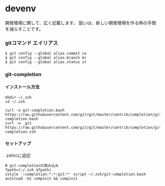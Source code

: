 # devenv
開発環境に関して、広く記載します。
狙いは、新しい開発環境を作る時の手間を減らすことです。

### gitコマンド エイリアス
```
$ git config --global alias.commit co
$ git config --global alias.branch br
$ git config --global alias.status st
```

### git-completion
#### インストール方法
```
mkdir ~/.zsh
cd ~/.zsh

curl -o git-completion.bash https://raw.githubusercontent.com/git/git/master/contrib/completion/git-completion.bash
curl -o _git https://raw.githubusercontent.com/git/git/master/contrib/completion/git-completion.zsh
```

#### セットアップ
.zshrcに追記
```
# git-completionの読み込み
fpath=(~/.zsh $fpath)
zstyle ':completion:*:*:git:*' script ~/.zsh/git-completion.bash
autoload -Uz compinit && compinit
```
